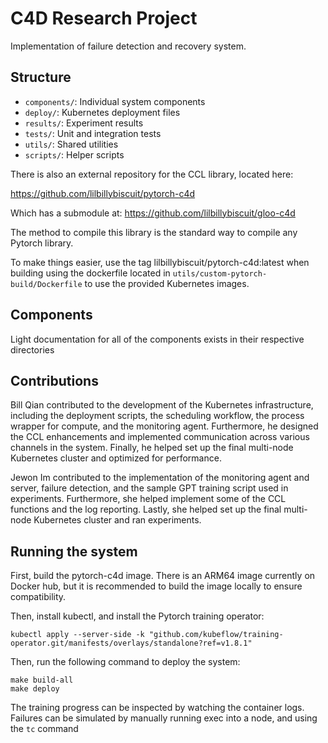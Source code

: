 # C4D Research Project

Implementation of failure detection and recovery system.

## Structure
- `components/`: Individual system components
- `deploy/`: Kubernetes deployment files
- `results/`: Experiment results
- `tests/`: Unit and integration tests
- `utils/`: Shared utilities
- `scripts/`: Helper scripts

There is also an external repository for the CCL library, located here:

https://github.com/lilbillybiscuit/pytorch-c4d

Which has a submodule at:
https://github.com/lilbillybiscuit/gloo-c4d

The method to compile this library is the standard way to compile any Pytorch library.

To make things easier, use the tag lilbillybiscuit/pytorch-c4d:latest when building using the dockerfile located in `utils/custom-pytorch-build/Dockerfile` to use the provided Kubernetes images.

## Components
Light documentation for all of the components exists in their respective directories


## Contributions

Bill Qian contributed to the development of the Kubernetes infrastructure, including the deployment scripts, the scheduling workflow, the process wrapper for compute, and the monitoring agent. Furthermore, he designed the CCL enhancements and implemented communication across various channels in the system. Finally, he helped set up the final multi-node Kubernetes cluster and optimized for performance.

Jewon Im contributed to the implementation of the monitoring agent and server, failure detection, and the sample GPT training script used in experiments. Furthermore, she helped implement some of the CCL functions and the log reporting. Lastly, she helped set up the final multi-node Kubernetes cluster and ran experiments.


## Running the system

First, build the pytorch-c4d image. There is an ARM64 image currently on Docker hub, but it is recommended to build the image locally to ensure compatibility.

Then, install kubectl, and install the Pytorch training operator:
```
kubectl apply --server-side -k "github.com/kubeflow/training-operator.git/manifests/overlays/standalone?ref=v1.8.1"
```

Then, run the following command to deploy the system:
```
make build-all
make deploy
```

The training progress can be inspected by watching the container logs. Failures can be simulated by manually running exec into a node, and using the `tc` command
